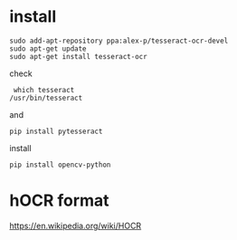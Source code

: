 
# install

```
sudo add-apt-repository ppa:alex-p/tesseract-ocr-devel
sudo apt-get update
sudo apt-get install tesseract-ocr
```
check
```
 which tesseract
/usr/bin/tesseract
```
and
```
pip install pytesseract
```
install
```
pip install opencv-python
```

# hOCR format

https://en.wikipedia.org/wiki/HOCR